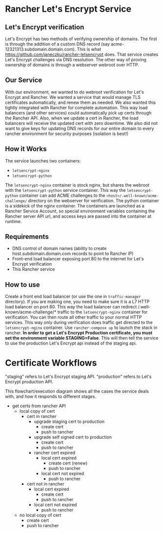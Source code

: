 # Rancher Let's Encrypt Service

## Let's Encrypt verification

Let's Encrypt has two methods of verifying ownership of domains. The first is through the addition of a custom DNS record (say acme-12321313.subdomain.domain.com). This is what https://github.com/janeczku/rancher-letsencrypt does. That service creates Let's Encrypt challenges via DNS resolution. The other way of proving ownership of domains is through a webserver webroot over HTTP. 

## Our Service

With our environment, we wanted to do webroot verification for Let's Encrypt and Rancher. We wanted a service that would manage TLS certificates automatically, and renew them as needed. We also wanted this tightly integrated with Rancher for complete automation. This way load balancers (and other services) could automatically pick up certs through the Rancher API. Also, when we update a cert in Rancher, the load balancers will receive the updated cert with zero downtime. We also did not want to give keys for updating DNS records for our entire domain to every rancher environment for security purposes (isolation is best!)

## How it Works

The service launches two containers:
- `letsencrypt-nginx`
- `letsencrypt-python`

The `letsencrypt-nginx` container is stock nginx, but shares the webroot with the `letsencrypt-python` service container. This way the `letsencrypt-python` container can add ACME challenges to the `<host>/.well-known/acme-challenge/` directory on the webserver for verification. The python container is a sidekick of the nginx container. The containers are launched as a Rancher Service Account, so special environment variables containing the Rancher server API url, and access keys are passed into the container at runtime. 

## Requirements

- DNS control of domain names (ability to create host.subdomain.domain.com records to point to Rancher IP)
- Front-end load balancer exposing port 80 to the internet for Let's Encrypt verification
- This Rancher service

## How to use

Create a front end load balancer (or use the one in `traffic-manager` directory). If you are making one, you need to make sure it is a L7 HTTP load balancer on port 80. This way the load balancer can redirect /.well-known/acme-challenge/\* traffic to the `letsencrypt-nginx` container for verification. You can then route all other traffic to your normal HTTP services. This way only during verification does traffic get directed to the `letsencrypt-nginx` container. Use `rancher-compose up` to launch the stack in rancher. **In order to get a Let's Encrypt Production certificate, you must set the environment variable STAGING=False**. This will then tell the service to use the production Let's Encrypt api instead of the staging api.

# Certificate Workflows

"staging" refers to Let's Encrypt staging API.
"production" refers to Let's Encrypt production API.

This flowchart/execution diagram shows all the cases the service deals with, and how it responds to different stages.

- get certs from rancher API
    - local copy of cert
        - cert in rancher
            - upgrade staging cert to production
                - create cert
                - push to rancher
            - upgrade self signed cert to production
                - create cert
                - push to rancher
            - rancher cert expired
                - local cert expired
                    - create cert (renew)
                    - push to rancher
                - local cert not expired
                    - push to rancher
        - cert not in rancher
            - local cert expired
                - create cert
                - push to rancher
            - local cert not expired
                - push to rancher
    - no local copy of cert
        - create cert
        - push to rancher
